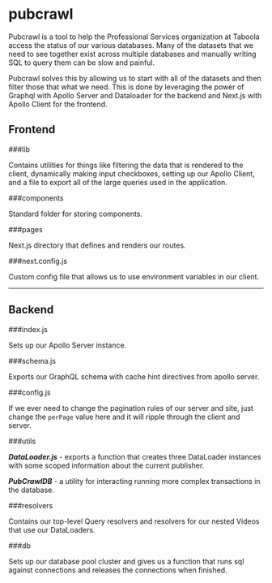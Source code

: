 # pubcrawl

Pubcrawl is a tool to help the Professional Services organization at Taboola access the status of our various databases. Many of the datasets that we need to see together exist across multiple databases and manually writing SQL to query them can be slow and painful.

Pubcrawl solves this by allowing us to start with all of the datasets and then filter those that what we need. This is done by leveraging the power of Graphql with Apollo Server and Dataloader for the backend and Next.js with Apollo Client for the frontend.

## Frontend

###lib

Contains utilities for things like filtering the data that is rendered to the client, dynamically making input checkboxes, setting up our Apollo Client, and a file to export all of the large queries used in the application.

###components

Standard folder for storing components.

###pages

Next.js directory that defines and renders our routes.

###next.config.js

Custom config file that allows us to use environment variables in our client.

---

## Backend

###index.js

Sets up our Apollo Server instance.

###schema.js

Exports our GraphQL schema with cache hint directives from apollo server.

###config.js

If we ever need to change the pagination rules of our server and site, just change the `perPage` value here and it will ripple through the client and server.

###utils

**_DataLoader.js_** - exports a function that creates three DataLoader instances with some scoped information about the current publisher.

**_PubCrawlDB_** - a utility for interacting running more complex transactions in the database.

###resolvers

Contains our top-level Query resolvers and resolvers for our nested Videos that use our DataLoaders.

###db

Sets up our database pool cluster and gives us a function that runs sql against connections and releases the connections when finished.

